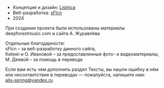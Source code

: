 + Концепция и дизайн: [Lisinica](http://lisinica-port.tilda.ws/)  
+ Веб-разработка: [sFlcn](https://github.com/sFlcn)  
+ 2024

При создании проекта были использованы материалы deepforestmusic.com и сайта А. Журавлёва

Отдельные благодарности:  
sFlcn – за веб-разработку данного сайта,  
Кetewi и О. Ивановой – за предоставленные фото- и видеоматериалы,  
М. Деевой – за помощь в переводе

Если вам есть чем дополнить раздел Тексты, вы нашли ошибку в нём или несоответствие в переводах — пожалуйста, напишите нам:  
[alis-spring@yandex.ru](mailto:alis-spring@yandex.ru)
